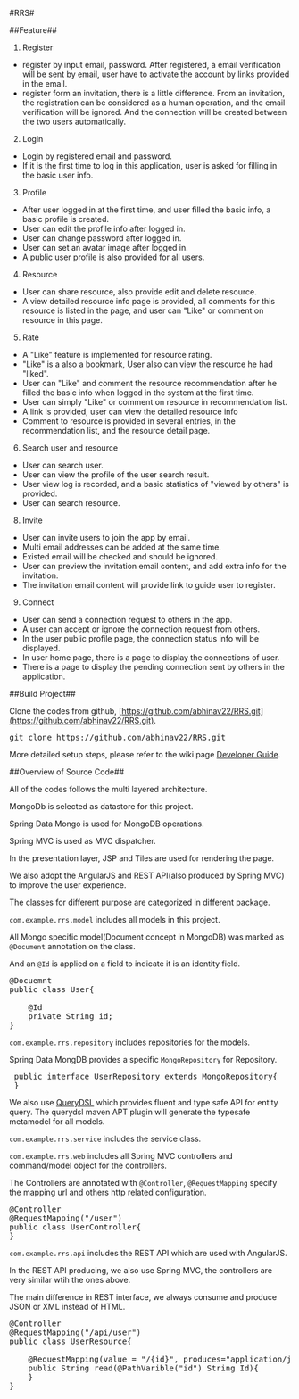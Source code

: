 #RRS#

##Feature##

1. Register
  
  * register by input email, password. After registered, a email verification will be sent by email, user have to activate the account by links provided in the email.
  * register form an invitation, there is a little difference. From an invitation, the registration can be considered as a human operation, and  the email verification will be ignored. And the connection will be created between the two users automatically.

2. Login
 
  * Login by registered email and password.
  * If it is the first time to log in this application, user is asked for filling in the basic user info.

3. Profile

  * After user logged in at the first time, and user filled the basic info, a basic profile is created.
  * User can edit the profile info after logged in.
  * User can change password after logged in.
  * User can set an avatar image after logged in.
  * A public user profile is also provided for all users.
  
4. Resource
  
  * User can share resource, also provide edit and delete resource.
  * A view detailed resource info page is provided, all comments for this resource is listed in the page, and user can "Like" or comment on resource in this page. 

5. Rate

  * A "Like" feature is implemented for resource rating.
  * "Like" is a also a bookmark, User also can view the resource he had "liked".
  * User can "Like" and comment the resource recommendation after he filled the basic info when logged in the system at the first time.
  * User can simply "Like" or comment on resource in recommendation list.
  * A link is provided, user can view the detailed resource info 
  * Comment to resource is provided in several entries, in the recommendation list, and the resource detail page.

6. Search user and resource
  
  * User can search user.
  * User can view the profile of the user search result.
  * User view log is recorded, and a basic statistics of "viewed by others" is provided. 
  * User can search resource.
   
8. Invite 

  * User can invite users to join the app by email.
  * Multi email addresses can be added at the same time.
  * Existed email will be checked and should be ignored.
  * User can preview the invitation email content, and add extra info for the invitation.
  * The invitation email content will provide link to guide user to register.

9. Connect
  
  * User can send a connection request to others in the app.
  * A user can accept or ignore the connection request from others.
  * In the user public profile page, the connection status info will be displayed.
  * In user home page, there is a page to display the connections of user.
  * There is a page to display the pending connection sent by others in the application. 


##Build Project##       

Clone the codes from github, [https://github.com/abhinav22/RRS.git](https://github.com/abhinav22/RRS.git).

<pre>
git clone https://github.com/abhinav22/RRS.git
</pre>

More detailed setup steps, please refer to the wiki page [Developer Guide](https://github.com/abhinav22/RRS/wiki/Development-Setup-Guide).

##Overview of Source Code##

All of the codes follows the multi layered architecture.

MongoDb is selected as datastore for this project.

Spring Data Mongo is used for MongoDB operations.

Spring MVC is used as MVC dispatcher.

In the presentation layer, JSP and Tiles are used for rendering the page.

We also adopt the AngularJS and REST API(also produced by Spring MVC) to improve the user experience.

The classes for different purpose are categorized in different package.

`com.example.rrs.model` includes all models in this project.

All Mongo specific model(Document concept in MongoDB) was marked as `@Document` annotation on the class.

And an `@Id` is applied on a field to indicate it is an identity field.

<pre>
@Docuemnt
public class User{

	@Id
	private String id;
}
</pre>

`com.example.rrs.repository` includes repositories for the models.

Spring Data MongDB provides a specific `MongoRepository` for Repository.

<pre>
 public interface UserRepository extends MongoRepository<User, String>{
 }
</pre>

We also use [QueryDSL](http://www.querydsl.org) which provides fluent and type safe API for entity query. The querydsl maven APT plugin will generate the typesafe metamodel for all models. 

`com.example.rrs.service` includes the service class.

`com.example.rrs.web` includes all Spring MVC controllers and command/model object for the controllers.

The Controllers are annotated with `@Controller`, `@RequestMapping` specify the mapping url and others http related configuration.

<pre>
@Controller
@RequestMapping("/user")
public class UserController{
}
</pre>

`com.example.rrs.api` includes the REST API which are used with AngularJS.

In the REST API producing, we also use Spring MVC, the controllers are very similar wtih the ones above.

The main difference in REST interface, we always consume and produce JSON or XML instead of HTML.

<pre>
@Controller
@RequestMapping("/api/user")
public class UserResource{

	@RequestMapping(value = "/{id}", produces="application/json")
	public String read(@PathVarible("id") String Id){
	}
}
</pre>



